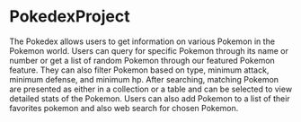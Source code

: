 # PokedexProject

The Pokedex allows users to get information on various Pokemon in the Pokemon world. Users can query for specific Pokemon through its name or number or get a list of random Pokemon through our featured Pokemon feature. They can also filter Pokemon based on type, minimum attack, minimum defense, and minimum hp. After searching, matching Pokemon are presented as either in a collection or a table and can be selected to view detailed stats of the Pokemon. Users can also add Pokemon to a list of their favorites pokemon and also web search for chosen Pokemon. 
